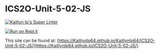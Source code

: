# ICS2O-Unit-5-02-JS

[![Kaitlyn Ip's Super Linter](https://github.com/KaitlynIp64/ICS2O-Unit-5-02-JS/workflows/Kaitlyn%20Ip's%20Super%20Linter/badge.svg)](https://github.com/KaitlynIp64/ICS2O-Unit-5-02-JS/actions)

[![Run on Repl.it](https://repl.it/badge/github/KaitlynIp64/ICS2O-Unit-5-02-JS)](https://repl.it/github/KaitlynIp64/KaitlynIp64/ICS2O-Unit-5-02-JS)

This site can be found at: [https://KaitlynIp64.github.io/KaitlynIp64/ICS2O-Unit-5-02-JS/](https://KaitlynIp64.github.io/ICS2O-Unit-5-02-JS/)
